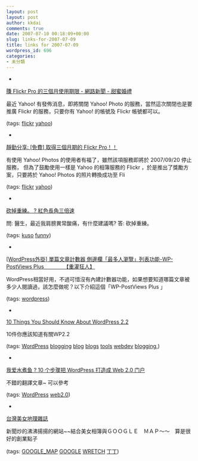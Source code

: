 ```yaml
---
layout: post
layout: post
author: kkdai
comments: true
date: 2007-07-10 00:18:09+00:00
slug: links-for-2007-07-09
title: links for 2007-07-09
wordpress_id: 696
categories:
- 未分類
---
```



	
  * 
		

[賺 Flickr Pro 的三個月使用期限 - 網路新聞 - 甜蜜婚禮](http://www.01.url.tw/index.php?load=read&id=56)


		

最近 Yahoo! 有發佈消息，即將關閉 Yahoo! Photo 的服務，當然這次關閉也是要推廣 Flickr 的服務，只要你有 Yahoo! 的帳號及 Flickr 帳號都可以。


		

(tags: [flickr](http://del.icio.us/kkdai/flickr) [yahoo](http://del.icio.us/kkdai/yahoo))


	

	
  * 
		

[靜勤分享: [免費] 取得三個月期的 Flickr Pro！！](http://jean-share.blogspot.com/2007/07/flickr-pro.html)


		

有使用 Yahoo! Photos 的使用者有福了，雖然該項服務即將於 2007/09/20 停止服務，
但為了鼓勵使用一樣是 Yahoo 的相簿服務的 Flickr ，於是推出了獎勵方案，只要將於 Yahoo! Photos 的照片轉換成功至 Fli


		

(tags: [flickr](http://del.icio.us/kkdai/flickr) [yahoo](http://del.icio.us/kkdai/yahoo))


	

	
  * 
		

[砍掉重練。 ? 紅色長角三倍速](http://blog.woixv.com/?p=464)


		

問: 醫生，最近我肩膀異常酸痛，有什麼建議嗎?
答: 砍掉重練。


		

(tags: [kuso](http://del.icio.us/kkdai/kuso) [funny](http://del.icio.us/kkdai/funny))


	

	
  * 
		

[[WordPress外掛] 單篇文章計數器 側邊欄「最多人瀏覽」列表功能-WP-PostViews Plus　　　 　【重灌狂人】](http://briian.com/?p=363)


		

WordPress相當好用，不過可惜沒有內建計數器功能，如果想要知道哪篇文章被多少人閱讀過，該怎麼做呢？以下介紹這個「WP-PostViews Plus 」


		

(tags: [wordpress](http://del.icio.us/kkdai/wordpress))


	

	
  * 
		

[10 Things You Should Know About WordPress 2.2](http://technosailor.com/10-things-you-should-know-about-wordpress-22/)


		

10件你應該知道有關WP2.2


		

(tags: [WordPress](http://del.icio.us/kkdai/WordPress) [blogging](http://del.icio.us/kkdai/blogging) [blog](http://del.icio.us/kkdai/blog) [blogs](http://del.icio.us/kkdai/blogs) [tools](http://del.icio.us/kkdai/tools) [webdev](http://del.icio.us/kkdai/webdev) [blogging,](http://del.icio.us/kkdai/blogging,))


	

	
  * 
		

[我爱水煮鱼 ? 10 个步骤把 WordPress 打造成 Web 2.0 门户](http://fairyfish.net/2007/07/08/wordpress-web-20-guide/)


		

不錯的翻譯文章~ 可以參考


		

(tags: [WordPress](http://del.icio.us/kkdai/WordPress) [web2.0](http://del.icio.us/kkdai/web2.0))


	

	
  * 
		

[台灣美女地理雜誌](http://bawbaw.deep.tw/photo_location/?wretch.cc)


		

新聞炒的沸沸揚揚的網站~~結合美女相簿與ＧＯＯＧＬＥ　ＭＡＰ～～　算是很好的創業點子


		

(tags: [GOOGLE_MAP](http://del.icio.us/kkdai/GOOGLE_MAP) [GOOGLE](http://del.icio.us/kkdai/GOOGLE) [WRETCH](http://del.icio.us/kkdai/WRETCH) [丁丁](http://del.icio.us/kkdai/丁丁))


	


